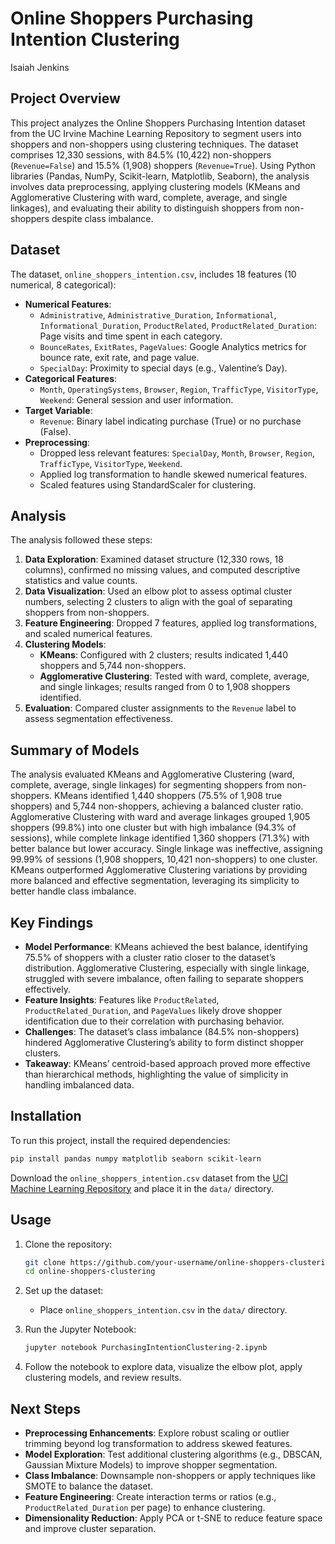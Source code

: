 # Online Shoppers Purchasing Intention Clustering

Isaiah Jenkins

## Project Overview

This project analyzes the Online Shoppers Purchasing Intention dataset from the UC Irvine Machine Learning Repository to segment users into shoppers and non-shoppers using clustering techniques. The dataset comprises 12,330 sessions, with 84.5% (10,422) non-shoppers (`Revenue=False`) and 15.5% (1,908) shoppers (`Revenue=True`). Using Python libraries (Pandas, NumPy, Scikit-learn, Matplotlib, Seaborn), the analysis involves data preprocessing, applying clustering models (KMeans and Agglomerative Clustering with ward, complete, average, and single linkages), and evaluating their ability to distinguish shoppers from non-shoppers despite class imbalance.

## Dataset

The dataset, `online_shoppers_intention.csv`, includes 18 features (10 numerical, 8 categorical):

- **Numerical Features**:
  - `Administrative`, `Administrative_Duration`, `Informational`, `Informational_Duration`, `ProductRelated`, `ProductRelated_Duration`: Page visits and time spent in each category.
  - `BounceRates`, `ExitRates`, `PageValues`: Google Analytics metrics for bounce rate, exit rate, and page value.
  - `SpecialDay`: Proximity to special days (e.g., Valentine’s Day).
- **Categorical Features**:
  - `Month`, `OperatingSystems`, `Browser`, `Region`, `TrafficType`, `VisitorType`, `Weekend`: General session and user information.
- **Target Variable**:
  - `Revenue`: Binary label indicating purchase (True) or no purchase (False).
- **Preprocessing**:
  - Dropped less relevant features: `SpecialDay`, `Month`, `Browser`, `Region`, `TrafficType`, `VisitorType`, `Weekend`.
  - Applied log transformation to handle skewed numerical features.
  - Scaled features using StandardScaler for clustering.

## Analysis

The analysis followed these steps:
1. **Data Exploration**: Examined dataset structure (12,330 rows, 18 columns), confirmed no missing values, and computed descriptive statistics and value counts.
2. **Data Visualization**: Used an elbow plot to assess optimal cluster numbers, selecting 2 clusters to align with the goal of separating shoppers from non-shoppers.
3. **Feature Engineering**: Dropped 7 features, applied log transformations, and scaled numerical features.
4. **Clustering Models**:
   - **KMeans**: Configured with 2 clusters; results indicated 1,440 shoppers and 5,744 non-shoppers.
   - **Agglomerative Clustering**: Tested with ward, complete, average, and single linkages; results ranged from 0 to 1,908 shoppers identified.
5. **Evaluation**: Compared cluster assignments to the `Revenue` label to assess segmentation effectiveness.

## Summary of Models

The analysis evaluated KMeans and Agglomerative Clustering (ward, complete, average, single linkages) for segmenting shoppers from non-shoppers. KMeans identified 1,440 shoppers (75.5% of 1,908 true shoppers) and 5,744 non-shoppers, achieving a balanced cluster ratio. Agglomerative Clustering with ward and average linkages grouped 1,905 shoppers (99.8%) into one cluster but with high imbalance (94.3% of sessions), while complete linkage identified 1,360 shoppers (71.3%) with better balance but lower accuracy. Single linkage was ineffective, assigning 99.99% of sessions (1,908 shoppers, 10,421 non-shoppers) to one cluster. KMeans outperformed Agglomerative Clustering variations by providing more balanced and effective segmentation, leveraging its simplicity to better handle class imbalance.

## Key Findings

- **Model Performance**: KMeans achieved the best balance, identifying 75.5% of shoppers with a cluster ratio closer to the dataset’s distribution. Agglomerative Clustering, especially with single linkage, struggled with severe imbalance, often failing to separate shoppers effectively.
- **Feature Insights**: Features like `ProductRelated`, `ProductRelated_Duration`, and `PageValues` likely drove shopper identification due to their correlation with purchasing behavior.
- **Challenges**: The dataset’s class imbalance (84.5% non-shoppers) hindered Agglomerative Clustering’s ability to form distinct shopper clusters.
- **Takeaway**: KMeans’ centroid-based approach proved more effective than hierarchical methods, highlighting the value of simplicity in handling imbalanced data.

## Installation

To run this project, install the required dependencies:

```bash
pip install pandas numpy matplotlib seaborn scikit-learn
```

Download the `online_shoppers_intention.csv` dataset from the [UCI Machine Learning Repository](https://archive.ics.uci.edu/ml/datasets/Online+Shoppers+Purchasing+Intention+Dataset) and place it in the `data/` directory.

## Usage

1. Clone the repository:
   ```bash
   git clone https://github.com/your-username/online-shoppers-clustering.git
   cd online-shoppers-clustering
   ```

2. Set up the dataset:
   - Place `online_shoppers_intention.csv` in the `data/` directory.

3. Run the Jupyter Notebook:
   ```bash
   jupyter notebook PurchasingIntentionClustering-2.ipynb
   ```

4. Follow the notebook to explore data, visualize the elbow plot, apply clustering models, and review results.

## Next Steps

- **Preprocessing Enhancements**: Explore robust scaling or outlier trimming beyond log transformation to address skewed features.
- **Model Exploration**: Test additional clustering algorithms (e.g., DBSCAN, Gaussian Mixture Models) to improve shopper segmentation.
- **Class Imbalance**: Downsample non-shoppers or apply techniques like SMOTE to balance the dataset.
- **Feature Engineering**: Create interaction terms or ratios (e.g., `ProductRelated_Duration` per page) to enhance clustering.
- **Dimensionality Reduction**: Apply PCA or t-SNE to reduce feature space and improve cluster separation.
